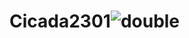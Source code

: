 # Cicada2301![double](https://github.com/ja9988/Cicada2301/assets/104552330/2086ace3-43aa-46e8-aa78-292f01a8e568)
